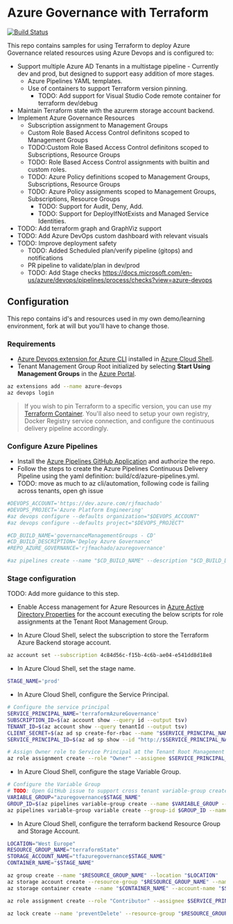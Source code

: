 # Azure Governance with Terraform

[![Build Status](https://dev.azure.com/rjfmachado/azuredemos/_apis/build/status/rjfmachado.azuregovernance?branchName=master)](https://dev.azure.com/rjfmachado/azuredemos/_build/latest?definitionId=20&branchName=master)

This repo contains samples for using Terraform to deploy Azure Governance related resources using Azure Devops and is configured to:

- Support multiple Azure AD Tenants in a multistage pipeline - Currently dev and prod, but designed to support easy addition of more stages.
  - Azure Pipelines YAML templates.
  - Use of containers to support Terraform version pinning.
    - TODO: Add support for Visual Studio Code remote container for terraform dev/debug
- Maintain Terraform state with the azurerm storage account backend.
- Implement Azure Governance Resources
  - Subscription assignment to Management Groups
  - Custom Role Based Access Control definitons scoped to Management Groups
  - TODO:Custom Role Based Access Control definitons scoped to Subscriptions, Resource Groups
  - TODO: Role Based Access Control assignments with builtin and custom roles.
  - TODO: Azure Policy definitions scoped to Management Groups, Subscriptions, Resource Groups
  - TODO: Azure Policy assignments scoped to Management Groups, Subscriptions, Resource Groups
    - TODO: Support for Audit, Deny, Add.
    - TODO: Support for DeployIfNotExists and Managed Service Identities.
- TODO: Add terraform graph and GraphViz support
- TODO: Add Azure DevOps custom dashboard with relevant visuals
- TODO: Improve deployment safety
  - TODO: Added Scheduled plan/verify pipeline (gitops) and notifications
  - PR pipeline to validate/plan in dev/prod
  - TODO: Add Stage checks https://docs.microsoft.com/en-us/azure/devops/pipelines/process/checks?view=azure-devops

## Configuration

This repo contains id's and resources used in my own demo/learning environment, fork at will but you'll have to change those.

### Requirements

- [Azure Devops extension for Azure CLI](https://github.com/Azure/azure-devops-cli-extension) installed in [Azure Cloud Shell](https://shell.azure.com/).
- Tenant Management Group Root initialized by selecting **Start Using Management Groups** in the [Azure Portal](https://portal.azure.com/#blade/Microsoft_Azure_ManagementGroups/HierarchyBlade).

```bash
az extensions add --name azure-devops
az devops login
```

> If you wish to pin Terraform to a specific version, you can use my [Terraform Container](https://github.com/rjfmachado/containers/tree/master/src/terraform). You'll also need to setup your own registry, Docker Registry service connection, and configure the continuous delivery pipeline accordingly.

### Configure Azure Pipelines

- Install the [Azure Pipelines GitHub Application](https://github.com/apps/azure-pipelines) and authorize the repo.
- Follow the steps to create the Azure Pipelines Continuous Delivery Pipeline using the yaml definition: build/cd/azure-pipelines.yml.
- TODO: move as much to az cli/automation, following code is failing across tenants, open gh issue

```bash
#DEVOPS_ACCOUNT='https://dev.azure.com/rjfmachado'
#DEVOPS_PROJECT='Azure Platform Engineering'
#az devops configure --defaults organization="$DEVOPS_ACCOUNT"
#az devops configure --defaults project="$DEVOPS_PROJECT"

#CD_BUILD_NAME='governanceManagementGroups - CD'
#CD_BUILD_DESCRIPTION='Deploy Azure Governance'
#REPO_AZURE_GOVERNANCE='rjfmachado/azuregovernance'

#az pipelines create --name "$CD_BUILD_NAME" --description "$CD_BUILD_DESCRIPTION" --repository $REPO_AZURE_GOVERNANCE --branch master --yml-path build/cd/azure-pipelines.yml --service-connection rjfmachado --repository-type github
```

### Stage configuration

TODO: Add more guidance to this step.

- Enable Access management for Azure Resources in [Azure Active Directory Properties](https://portal.azure.com/#blade/Microsoft_AAD_IAM/ActiveDirectoryMenuBlade/Properties) for the account executing the below scripts for role assignments at the Tenant Root Management Group.

- In Azure Cloud Shell, select the subscription to store the Terraform Azure Backend storage account.

```bash
az account set --subscription 4c84d56c-f15b-4c6b-ae04-e541dd8d18e8
```

- In Azure Cloud Shell, set the stage name.

```bash
STAGE_NAME='prod'
```

- In Azure Cloud Shell, configure the Service Principal.

```bash
# Configure the service principal
SERVICE_PRINCIPAL_NAME='terraformAzureGovernance'
SUBSCRIPTION_ID=$(az account show --query id --output tsv)
TENANT_ID=$(az account show --query tenantId --output tsv)
CLIENT_SECRET=$(az ad sp create-for-rbac --name "$SERVICE_PRINCIPAL_NAME" --skip-assignment --years 1 --query password --output tsv)
SERVICE_PRINCIPAL_ID=$(az ad sp show --id "http://$SERVICE_PRINCIPAL_NAME" --query appId --output tsv)

# Assign Owner role to Service Principal at the Tenant Root Management Group
az role assignment create --role "Owner" --assignee $SERVICE_PRINCIPAL_ID --scope "/providers/Microsoft.Management/managementGroups/$TENANT_ID"
```

- In Azure Cloud Shell, configure the stage Variable Group.

```bash
# Configure the Variable Group
# TODO: Open GitHub issue to support cross tenant variable-group create with PAT auth. use az login to the tenant connected to Azure DevOps as a workaround.
VARIABLE_GROUP="azuregovernance$STAGE_NAME"
GROUP_ID=$(az pipelines variable-group create --name $VARIABLE_GROUP --authorize false --variables ARM_CLIENT_ID=$SERVICE_PRINCIPAL_ID ARM_SUBSCRIPTION_ID=$SUBSCRIPTION_ID ARM_TENANT_ID=$TENANT_ID --query id --output tsv)
az pipelines variable-group variable create --group-id $GROUP_ID --name ARM_CLIENT_SECRET --value $CLIENT_SECRET --secret true
```

- In Azure Cloud Shell, configure the terraform backend Resource Group and Storage Account.

```bash
LOCATION="West Europe"
RESOURCE_GROUP_NAME="terraformState"
STORAGE_ACCOUNT_NAME="tfazuregovernance$STAGE_NAME"
CONTAINER_NAME="$STAGE_NAME"

az group create --name "$RESOURCE_GROUP_NAME" --location "$LOCATION"
az storage account create --resource-group "$RESOURCE_GROUP_NAME" --name "$STORAGE_ACCOUNT_NAME" --sku Standard_LRS --encryption-services blob --https-only --kind StorageV2
az storage container create --name "$CONTAINER_NAME" --account-name "$STORAGE_ACCOUNT_NAME"

az role assignment create --role "Contributor" --assignee $SERVICE_PRINCIPAL_ID --resource-group "$RESOURCE_GROUP_NAME"

az lock create --name 'preventDelete' --resource-group "$RESOURCE_GROUP_NAME" --lock-type CanNotDelete

```
